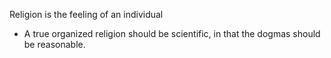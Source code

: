 Religion is the feeling of an individual


- A true organized religion should be scientific, in that the dogmas should be reasonable.
